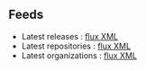 ## Feeds

- Latest releases : [flux XML](/data/latest-releases.xml)
- Latest repositories : [flux XML](/data/latest-repositories.xml)
- Latest organizations : [flux XML](/data/latest-owners.xml)

